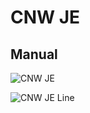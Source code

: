 # CNW JE


## Manual

![CNW JE](https://www.dropbox.com/s/n0v1ykuk9v91cc6/cnw_je.jpeg?dl=1)


![CNW JE Line](https://www.dropbox.com/s/n0v1ykuk9v91cc6/cnw_je.jpeg?dl=1)
